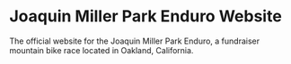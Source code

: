 # Joaquin Miller Park Enduro Website
The official website for the Joaquin Miller Park Enduro, a fundraiser mountain bike race located in Oakland, California.

